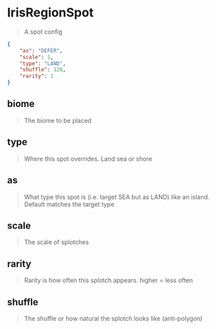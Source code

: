 # IrisRegionSpot
> A spot config
```json
{
    "as": "DEFER",
    "scale": 1,
    "type": "LAND",
    "shuffle": 128,
    "rarity": 1
}
```

## biome
> The biome to be placed

## type
> Where this spot overrides. Land sea or shore

## as
> What type this spot is (i.e. target SEA but as LAND) like an island. Default matches the target type

## scale
> The scale of splotches

## rarity
> Rarity is how often this splotch appears. higher = less often

## shuffle
> The shuffle or how natural the splotch looks like (anti-polygon)

